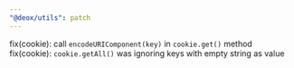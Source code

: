 ```yaml
---
"@deox/utils": patch
---
```


fix(cookie): call `encodeURIComponent(key)` in `cookie.get()` method
fix(cookie): `cookie.getAll()` was ignoring keys with empty string as value
